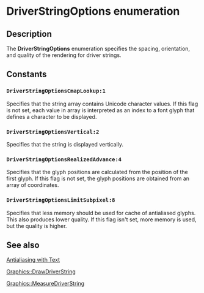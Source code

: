 # DriverStringOptions enumeration

## Description

The **DriverStringOptions** enumeration specifies the spacing, orientation, and quality of the rendering for driver strings.

## Constants

### `DriverStringOptionsCmapLookup:1`

Specifies that the string array contains Unicode character values.
If this flag is not set, each value in array is interpreted as an index to a font glyph that defines a character to be displayed.

### `DriverStringOptionsVertical:2`

Specifies that the string is displayed vertically.

### `DriverStringOptionsRealizedAdvance:4`

Specifies that the glyph positions are calculated from the position of the first glyph. If this flag is not set, the glyph positions are obtained from an array of coordinates.

### `DriverStringOptionsLimitSubpixel:8`

Specifies that less memory should be used for cache of antialiased glyphs. This also produces lower quality. If this flag isn't set, more memory is used, but the quality is higher.

## See also

[Antialiasing with Text](https://learn.microsoft.com/windows/desktop/gdiplus/-gdiplus-antialiasing-with-text-use)

[Graphics::DrawDriverString](https://learn.microsoft.com/windows/desktop/api/gdiplusgraphics/nf-gdiplusgraphics-graphics-drawdriverstring)

[Graphics::MeasureDriverString](https://learn.microsoft.com/windows/desktop/api/gdiplusgraphics/nf-gdiplusgraphics-graphics-measuredriverstring)